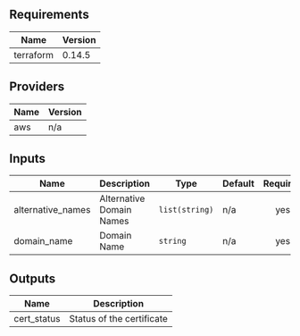 <!-- BEGINNING OF PRE-COMMIT-TERRAFORM DOCS HOOK -->
## Requirements

| Name | Version |
|------|---------|
| terraform | 0.14.5 |

## Providers

| Name | Version |
|------|---------|
| aws | n/a |

## Inputs

| Name | Description | Type | Default | Required |
|------|-------------|------|---------|:--------:|
| alternative\_names | Alternative Domain Names | `list(string)` | n/a | yes |
| domain\_name | Domain Name | `string` | n/a | yes |

## Outputs

| Name | Description |
|------|-------------|
| cert\_status | Status of the certificate |

<!-- END OF PRE-COMMIT-TERRAFORM DOCS HOOK -->
